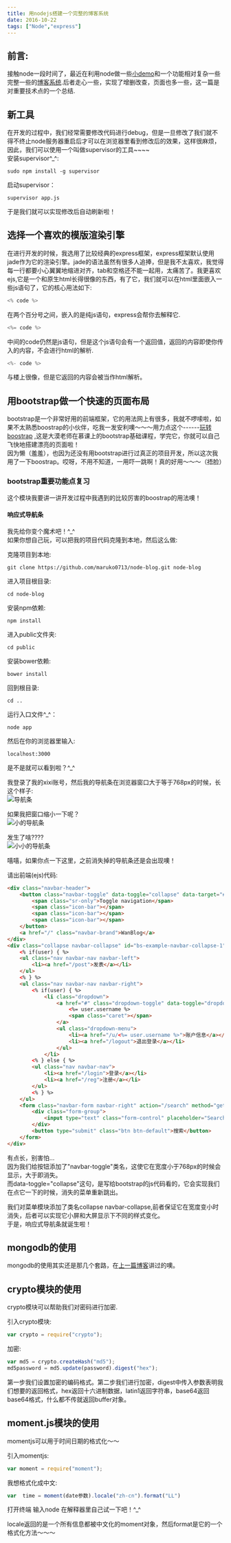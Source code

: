 ```yaml
---
title: 用nodejs搭建一个完整的博客系统
date: 2016-10-22
tags: ["Node","express"]
---
```

## 前言:    
接触node一段时间了，最近在利用node做一些[小demo](https://github.com/maruko0713/node-demos)和一个功能相对复杂一些完整一些的[博客系统](https://github.com/maruko0713/node-blog).后者走心一些，实现了增删改查，页面也多一些，这一篇是对重要技术点的一个总结.    
    
<!-- more --> 
## 新工具
在开发的过程中，我们经常需要修改代码进行debug，但是一旦修改了我们就不得不终止node服务器重启后才可以在浏览器里看到修改后的效果，这样很麻烦，因此，我们可以使用一个叫做supervisor的工具~~~~     
安装supervisor^_^:    
     
```
sudo npm install -g supervisor
```

启动supervisor：    
    
```
supervisor app.js
```

于是我们就可以实现修改后自动刷新啦！
    
## 选择一个喜欢的模版渲染引擎    
在进行开发的时候，我选用了比较经典的express框架，express框架默认使用jade作为它的渲染引擎。jade的语法虽然有很多人追捧，但是我不太喜欢，我觉得每一行都要小心翼翼地缩进对齐，tab和空格还不能一起用，太痛苦了。我更喜欢ejs,它是一个和原生html长得很像的东西，有了它，我们就可以在html里面嵌入一些js语句了，它的核心用法如下:    
    
```js
<% code %>
```
在两个百分号之间，嵌入的是纯js语句，express会帮你去解释它.    
    
```js
<%= code %>
```
中间的code仍然是js语句，但是这个js语句会有一个返回值，返回的内容即使你传入的内容，不会进行html的解析.    
    
```js
<%- code %>
```
与楼上很像，但是它返回的内容会被当作html解析。    
    
## 用bootstrap做一个快速的页面布局
bootstrap是一个非常好用的前端框架，它的用法网上有很多，我就不啰嗦啦，如果不太熟悉boostrap的小伙伴，吃我一发安利噢～～～用力点这个------[玩转boostrap](http://www.imooc.com/learn/141)  ,这是大漠老师在慕课上的bootstrap基础课程，学完它，你就可以自己飞快地搭建漂亮的页面啦！     
因为懒（羞羞），也因为还没有用bootstrap进行过真正的项目开发，所以这次我用了一下boostrap。哎呀，不用不知道，一用吓一跳啊！真的好用～～～（捂脸）    

### bootstrap重要功能点复习
这个模块我要讲一讲开发过程中我遇到的比较厉害的boostrap的用法噢！
#### 响应式导航条
我先给你变个魔术吧！^_^    
如果你想自己玩，可以把我的项目代码克隆到本地，然后这么做:  

克隆项目到本地:    

```
git clone https://github.com/maruko0713/node-blog.git node-blog
```

进入项目根目录:    

```
cd node-blog
```

安装npm依赖:    

```
npm install
```
   
进入public文件夹:    

```
cd public 
```

安装bower依赖:    

```
bower install 
```

回到根目录:    

```
cd ..
```

运行入口文件^_^：    

```
node app
```

然后在你的浏览器里输入:    
    
```
localhost:3000
```
是不是就可以看到啦？^_^  
    
我登录了我的xixi账号，然后我的导航条在浏览器窗口大于等于768px的时候，长这个样子:    
![导航条](http://7xl4oh.com1.z0.glb.clouddn.com/node-project1.png)    
    
如果我把窗口缩小一下呢？    
![小的导航条](http://7xl4oh.com1.z0.glb.clouddn.com/node-project2.png)    
    
发生了啥????    
![小小的导航条](http://7xl4oh.com1.z0.glb.clouddn.com/node-project22.png)    
    
嘻嘻，如果你点一下这里，之前消失掉的导航条还是会出现噢！    
    
请出前端(ejs)代码:    

```html
<div class="navbar-header">
    <button class="navbar-toggle" data-toggle="collapse" data-target="#bs-example-navbar-collapse-1">
        <span class="sr-only">Toggle navigation</span>
        <span class="icon-bar"></span>
        <span class="icon-bar"></span>
        <span class="icon-bar"></span>
    </button>
    <a href="/" class="navbar-brand">WanBlog</a>
</div>
<div class="collapse navbar-collapse" id="bs-example-navbar-collapse-1">
    <% if(user) { %>
    <ul class="nav navbar-nav navbar-left">
        <li><a href="/post">发表</a></li>
    </ul>
    <% } %>
    <ul class="nav navbar-nav navbar-right">
        <% if(user) { %>
            <li class="dropdown">
                <a href="#" class="dropdown-toggle" data-toggle="dropdown">
                    <%= user.username %>
                    <span class="caret"></span>
                </a>
                <ul class="dropdown-menu">
                    <li><a href="/u/<%= user.username %>">账户信息</a></li>
                    <li><a href="/logout">退出登录</a></li>
                </ul>
            </li>
        <% } else { %>
        <ul class="nav navbar-nav">
            <li><a href="/login">登录</a></li>
            <li><a href="/reg">注册</a></li>
        </ul>
        <% } %>
    </ul>
    <form class="navbar-form navbar-right" action="/search" method="get">
        <div class="form-group">
            <input type="text" class="form-control" placeholder="Search" name="title">
        </div>
        <button type="submit" class="btn btn-default">搜索</button>
    </form>
</div>
```

有点长，别害怕...    
因为我们给按钮添加了"navbar-toggle"类名，这使它在宽度小于768px的时候会显示，大于即消失。    
而data-toggle="collapse"这句，是写给bootstrap的js代码看的，它会实现我们在点它一下的时候，消失的菜单重新跳出。    
    
我们对菜单模块添加了类名collapse navbar-collapse,前者保证它在宽度变小时消失，后者可以实现它小屏和大屏显示下不同的样式变化。    
于是，响应式导航条就诞生啦！    
    
## mongodb的使用
mongodb的使用其实还是那几个套路，在[上一篇博客](https://maruko0713.github.io/2016/10/11/node_mongodb/)讲过的噢。    
    
## crypto模块的使用   
crypto模块可以帮助我们对密码进行加密.    
    
引入crypto模块:    
    
```js
var crypto = require("crypto");
```

加密:    

```js
var md5 = crypto.createHash("md5");
md5password = md5.update(password).digest("hex");
```
第一步我们设置加密的编码格式。第二步我们进行加密，digest中传入参数表明我们想要的返回格式，hex返回十六进制数据，latin1返回字符串，base64返回base64格式，什么都不传就返回buffer对象。    
## moment.js模块的使用    
momentjs可以用于时间日期的格式化～～    
    
引入momentjs:    

```js
var moment = require("moment");
```

我想格式化成中文:    

```js
var  time = moment(date参数).locale("zh-cn").format("LL")
```

打开终端 输入node 在解释器里自己试一下吧！^_^
    
locale返回的是一个所有信息都被中文化的moment对象，然后format是它的一个格式化方法～～～    
